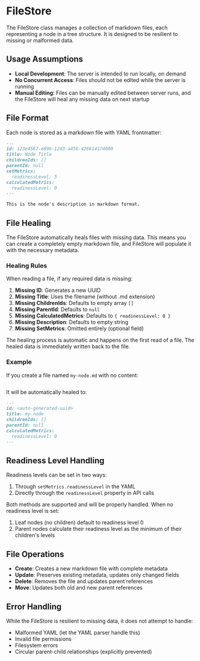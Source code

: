 # FileStore

The FileStore class manages a collection of markdown files, each representing a node in a tree structure. It is designed to be resilient to missing or malformed data.

## Usage Assumptions

- **Local Development**: The server is intended to run locally, on demand
- **No Concurrent Access**: Files should not be edited while the server is running
- **Manual Editing**: Files can be manually edited between server runs, and the FileStore will heal any missing data on next startup

## File Format

Each node is stored as a markdown file with YAML frontmatter:

```md
---
id: 123e4567-e89b-12d3-a456-426614174000
title: Node Title
childrenIds: []
parentId: null
setMetrics:
  readinessLevel: 5
calculatedMetrics:
  readinessLevel: 0
---

This is the node's description in markdown format.
```

## File Healing

The FileStore automatically heals files with missing data. This means you can create a completely empty markdown file, and FileStore will populate it with the necessary metadata.

### Healing Rules

When reading a file, if any required data is missing:

1. **Missing ID**: Generates a new UUID
2. **Missing Title**: Uses the filename (without .md extension)
3. **Missing ChildrenIds**: Defaults to empty array `[]`
4. **Missing ParentId**: Defaults to `null`
5. **Missing CalculatedMetrics**: Defaults to `{ readinessLevel: 0 }`
6. **Missing Description**: Defaults to empty string
7. **Missing SetMetrics**: Omitted entirely (optional field)

The healing process is automatic and happens on the first read of a file. The healed data is immediately written back to the file.

### Example

If you create a file named `my-node.md` with no content:

```md

```

It will be automatically healed to:

```md
---
id: <auto-generated-uuid>
title: my-node
childrenIds: []
parentId: null
calculatedMetrics:
  readinessLevel: 0
---
```

## Readiness Level Handling

Readiness levels can be set in two ways:

1. Through `setMetrics.readinessLevel` in the YAML
2. Directly through the `readinessLevel` property in API calls

Both methods are supported and will be properly handled. When no readiness level is set:

1. Leaf nodes (no children) default to readiness level 0
2. Parent nodes calculate their readiness level as the minimum of their children's levels

## File Operations

- **Create**: Creates a new markdown file with complete metadata
- **Update**: Preserves existing metadata, updates only changed fields
- **Delete**: Removes the file and updates parent references
- **Move**: Updates both old and new parent references

## Error Handling

While the FileStore is resilient to missing data, it does not attempt to handle:

- Malformed YAML (let the YAML parser handle this)
- Invalid file permissions
- Filesystem errors
- Circular parent-child relationships (explicitly prevented)
